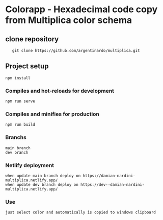 # Colorapp - Hexadecimal code copy from Multiplica color schema

## clone repository 
```
   git clone https://github.com/argentinardo/multiplica.git
```
## Project setup
```
npm install
```

### Compiles and hot-reloads for development
```
npm run serve
```

### Compiles and minifies for production
```
npm run build
```
### Branchs
```
main branch
dev branch
```

### Netlify deployment
```
when update main branch deploy on https://damian-nardini-multiplica.netlify.app/
when update dev branch deploy on https://dev--damian-nardini-multiplica.netlify.app/
```
### Use
```
just select color and automatically is copied to windows clipboard
```